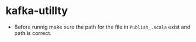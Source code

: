 # kafka-utillty
- Before runnig make sure the path for the file in `Publish_.scala` exist and path is correct.
